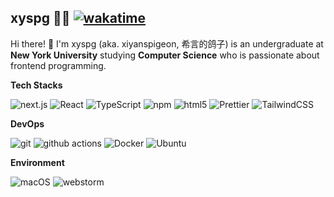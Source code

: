 ## xyspg 🧑‍💻 [![wakatime](https://wakatime.com/badge/user/12072bba-dbff-402a-b9ab-943a8d00a7f5.svg)](https://wakatime.com/@12072bba-dbff-402a-b9ab-943a8d00a7f5)
Hi there! 👋 I'm xyspg (aka. xiyanspigeon, 希言的鸽子) is an undergraduate at **New York University** studying **Computer Science** who is passionate about frontend programming.

**Tech Stacks**
<p>
  <img alt="next.js" src="https://img.shields.io/badge/-Next.js-000000?style=flat-square&logo=next.js&logoColor=white" />
  <img alt="React" src="https://img.shields.io/badge/-React-45b8d8?style=flat-square&logo=react&logoColor=white" />
  <img alt="TypeScript"
    src="https://img.shields.io/badge/-TypeScript-007ACC?style=flat-square&logo=typescript&logoColor=white" />
  <img alt="npm" src="https://img.shields.io/badge/-NPM-CB3837?style=flat-square&logo=npm&logoColor=white" />
  <img alt="html5" src="https://img.shields.io/badge/-HTML5-E34F26?style=flat-square&logo=html5&logoColor=white" />
<img alt="Prettier"
    src="https://img.shields.io/badge/-Prettier-F7B93E?style=flat-square&logo=prettier&logoColor=white" />
<img alt="TailwindCSS"
    src="https://img.shields.io/badge/-tailwindcss-50B3D0?style=flat-square&logo=tailwindcss&logoColor=white" />
</p>

**DevOps**
<p>
  <img alt="git" src="https://img.shields.io/badge/-Git-F05032?style=flat-square&logo=git&logoColor=white" />
  <img alt="github actions"
    src="https://img.shields.io/badge/-Github_Actions-2088FF?style=flat-square&logo=github-actions&logoColor=white" />
  <img alt="Docker" src="https://img.shields.io/badge/-Docker-46a2f1?style=flat-square&logo=docker&logoColor=white" />
  <img alt="Ubuntu" src="https://img.shields.io/badge/-Ubuntu-DB652A?style=flat-square&logo=ubuntu&logoColor=white" />
</p>

**Environment**
<p>
  <img alt="macOS" src="https://img.shields.io/badge/macOS-333?style=flat-square&logo=apple&logoColor=white" />
  <img alt="webstorm" src="https://img.shields.io/badge/WebStorm-blue?style=flat-square&logo=webstorm&logoColor=ffffff" />
</p>

